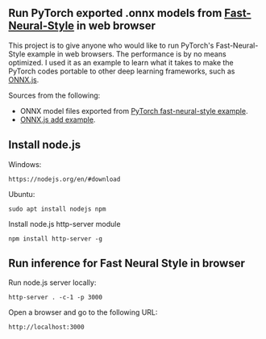 ## Run PyTorch exported .onnx models from [Fast-Neural-Style](https://github.com/pytorch/examples/tree/master/fast_neural_style) in web browser

This project is to give anyone who would like to run PyTorch's Fast-Neural-Style example in web browsers.  The performance is by no means optimized.  I used it as an example to learn what it takes to make the PyTorch codes portable to other deep learning frameworks, such as [ONNX.js](https://github.com/Microsoft/onnxjs).

Sources from the following:
- ONNX model files exported from [PyTorch fast-neural-style example](https://github.com/pytorch/examples/tree/master/fast_neural_style).
- [ONNX.js add example](https://github.com/Microsoft/onnxjs/tree/master/examples/browser/add).

## Install node.js
Windows:
```
https://nodejs.org/en/#download
```
Ubuntu:
```
sudo apt install nodejs npm
```

Install node.js http-server module
```
npm install http-server -g
```


## Run inference for Fast Neural Style in browser
Run node.js server locally:
```
http-server . -c-1 -p 3000
```
Open a browser and go to the following URL:
```
http://localhost:3000
```

